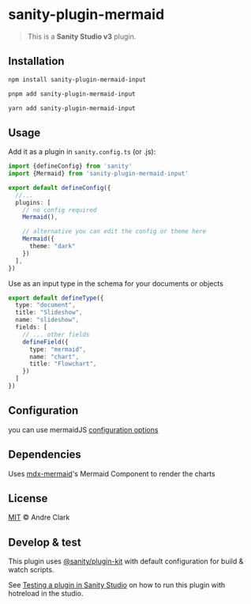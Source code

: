 # sanity-plugin-mermaid

> This is a **Sanity Studio v3** plugin.

## Installation

```sh
npm install sanity-plugin-mermaid-input
```

```sh
pnpm add sanity-plugin-mermaid-input
```

```sh
yarn add sanity-plugin-mermaid-input
```

## Usage

Add it as a plugin in `sanity.config.ts` (or .js):

```ts
import {defineConfig} from 'sanity'
import {Mermaid} from 'sanity-plugin-mermaid-input'

export default defineConfig({
  //...
  plugins: [
    // no config required
    Mermaid(),

    // alternative you can edit the config or theme here
    Mermaid({
      theme: "dark"
    })
  ],
})
```

Use as an input type in the schema for your documents or objects

```ts
export default defineType({
  type: "document",
  title: "Slideshow",
  name: "slideshow",
  fields: [
    // ... other fields
    defineField({
      type: "mermaid",
      name: "chart",
      title: "Flowchart",
    })
  ]
})

```

## Configuration

you can use mermaidJS [configuration options](https://mermaid.js.org/config/schema-docs/config.html)

## Dependencies

Uses [mdx-mermaid](https://github.com/sjwall/mdx-mermaid#readme)'s Mermaid Component to render the charts

## License

[MIT](LICENSE) © Andre Clark

## Develop & test

This plugin uses [@sanity/plugin-kit](https://github.com/sanity-io/plugin-kit)
with default configuration for build & watch scripts.

See [Testing a plugin in Sanity Studio](https://github.com/sanity-io/plugin-kit#testing-a-plugin-in-sanity-studio)
on how to run this plugin with hotreload in the studio.

##